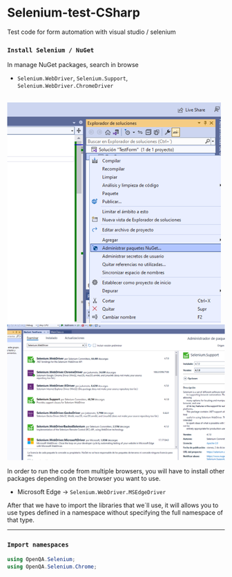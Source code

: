 # Selenium-test-CSharp
Test code for form automation with visual studio / selenium

### `Install Selenium / NuGet`
In manage NuGet packages, search in browse <br />
- `Selenium.WebDriver`, `Selenium.Support`, `Selenium.WebDriver.ChromeDriver` 
<br />

<img src="Screenshots/Manage NuGet Packages.png"> 
<br />

<img src="/Screenshots/Packages.png">
<br />

In order to run the code from multiple browsers, you will have to install other packages depending on the browser you want to use.

- Microsoft Edge -> `Selenium.WebDriver.MSEdgeDriver`


After that we have to import the libraries that we´ll use, it will allows you to use types defined in a namespace without specifying the full namespace of that type.

--------
### `Import namespaces`

```c#
using OpenQA.Selenium;
using OpenQA.Selenium.Chrome;
```


